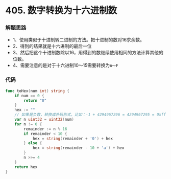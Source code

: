 # 405. 数字转换为十六进制数

### 解题思路
* 1、使用类似于十进制转二进制的方法。把十进制的数对16求余数。
* 2、得到的结果就是十六进制的最后一位
* 3、然后把这个十进制数除以16，用得到的数继续使用相同的方法计算其他的位数。
* 4、需要注意的是对于十六进制10～15需要转换为``A～F``
### 代码
```go
func toHex(num int) string {
    if num == 0 {
        return "0"
    }
	hex := ""
	// 如果是负数，转换成补码形式，比如：-1 + 4294967296 = 4294967295 = 0xffffffff
	var n uint32 = uint32(num)
	for n != 0 {
		remainder := n % 16
		if remainder < 10 {
			hex = string(remainder + '0') + hex
		} else {
			hex = string(remainder - 10 + 'a') + hex
		}
		n >>= 4
	}
	return hex
}
```
